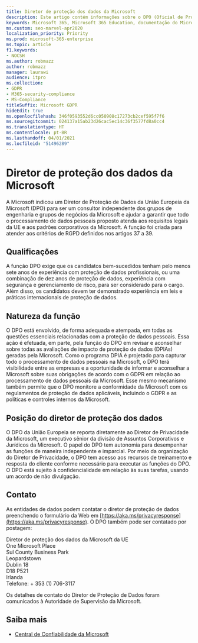 ```yaml
---
title: Diretor de proteção dos dados da Microsoft
description: Este artigo contém informações sobre o DPO (Oficial de Proteção de Dados da União Europeia) da Microsoft para o GDPR.
keywords: Microsoft 365, Microsoft 365 Education, documentação do Microsoft 365, RGPD
ms.custom: seo-marvel-apr2020
localization_priority: Priority
ms.prod: microsoft-365-enterprise
ms.topic: article
f1.keywords:
- NOCSH
ms.author: robmazz
author: robmazz
manager: laurawi
audience: itpro
ms.collection:
- GDPR
- M365-security-compliance
- MS-Compliance
titleSuffix: Microsoft GDPR
hideEdit: true
ms.openlocfilehash: 346f0593552d6cc050908c17273cb2cef595f7f6
ms.sourcegitcommit: 024137a15ab23d26cac5ec14c36f3577fd8a0cc4
ms.translationtype: HT
ms.contentlocale: pt-BR
ms.lasthandoff: 04/01/2021
ms.locfileid: "51496289"
---
```

# <a name="microsofts-data-protection-officer"></a>Diretor de proteção dos dados da Microsoft

A Microsoft indicou um Diretor de Proteção de Dados da União Europeia da Microsoft (DPO) para ser um consultor independente dos grupos de engenharia e grupos de negócios da Microsoft e ajudar a garantir que todo o processamento de dados pessoais proposto atenda aos requisitos legais da UE e aos padrões corporativos da Microsoft. A função foi criada para atender aos critérios de RGPD definidos nos artigos 37 a 39.

## <a name="qualifications"></a>Qualificações

A função DPO exige que os candidatos bem-sucedidos tenham pelo menos sete anos de experiência com proteção de dados profissionais, ou uma combinação de dez anos de proteção de dados, experiência com segurança e gerenciamento de risco, para ser considerado para o cargo. Além disso, os candidatos devem ter demonstrado experiência em leis e práticas internacionais de proteção de dados. 

## <a name="nature-of-the-role"></a>Natureza da função

O DPO está envolvido, de forma adequada e atempada, em todas as questões essenciais relacionadas com a proteção de dados pessoais. Essa ação é efetuada, em parte, pela função do DPO em revisar e aconselhar sobre todas as avaliações de impacto de proteção de dados (DPIAs) geradas pela Microsoft. Como o programa DPIA é projetado para capturar todo o processamento de dados pessoais na Microsoft, o DPO terá visibilidade entre as empresas e a oportunidade de informar e aconselhar a Microsoft sobre suas obrigações de acordo com o GDPR em relação ao processamento de dados pessoais da Microsoft. Esse mesmo mecanismo também permite que o DPO monitore a conformidade da Microsoft com os regulamentos de proteção de dados aplicáveis, incluindo o GDPR e as políticas e controles internos da Microsoft. 

## <a name="position-of-the-data-protection-officer"></a>Posição do diretor de proteção dos dados

O DPO da União Europeia se reporta diretamente ao Diretor de Privacidade da Microsoft, um executivo sênior da divisão de Assuntos Corporativos e Jurídicos da Microsoft. O papel do DPO tem autonomia para desempenhar as funções de maneira independente e imparcial. Por meio da organização do Diretor de Privacidade, o DPO tem acesso aos recursos de treinamento e resposta do cliente conforme necessário para executar as funções do DPO. O DPO está sujeito à confidencialidade em relação às suas tarefas, usando um acordo de não divulgação.  

## <a name="contact"></a>Contato

As entidades de dados podem contatar o diretor de proteção de dados preenchendo o formulário da Web em [https://aka.ms/privacyresponse](https://aka.ms/privacyresponse). O DPO também pode ser contatado por postagem:

Diretor de proteção dos dados da Microsoft da UE<br>
One Microsoft Place<br>
Sul County Business Park<br>
Leopardstown<br>
Dublin 18<br>
D18 P521<br>
Irlanda<br>
Telefone: + 353 (1) 706-3117<br>

Os detalhes de contato do Diretor de Proteção de Dados foram comunicados à Autoridade de Supervisão da Microsoft.

## <a name="learn-more"></a>Saiba mais

- [Central de Confiabilidade da Microsoft](https://www.microsoft.com/trust-center/privacy/gdpr-overview)
